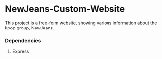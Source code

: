 # NewJeans-Custom-Website
This project is a free-form website, showing various information about the kpop group, NewJeans.

### Dependencies
1. Express